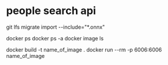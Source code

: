 # people search api

git lfs migrate import --include="*.onnx"

docker ps
docker ps -a
docker image ls

docker build -t name_of_image .
docker run --rm -p 6006:6006 name_of_image